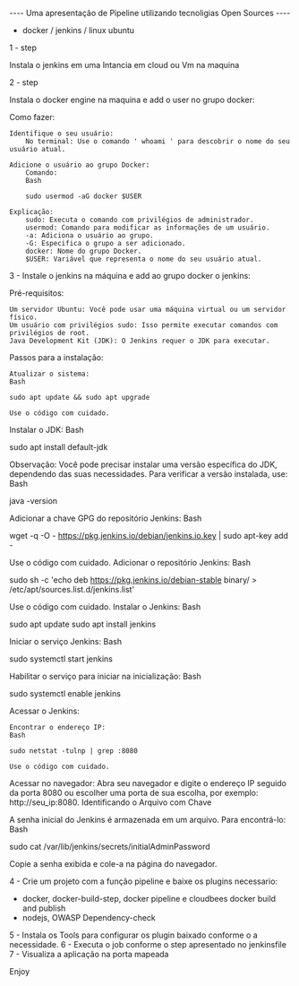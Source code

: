 ---- Uma apresentação de Pipeline utilizando tecnoligias Open Sources ----

- docker / jenkins / linux ubuntu

1 - step

Instala o jenkins em uma Intancia em cloud ou Vm na maquina

2 - step 

Instala o docker engine na maquina e add o user no grupo docker:

Como fazer:

    Identifique o seu usuário:
        No terminal: Use o comando ' whoami ' para descobrir o nome do seu usuário atual.

    Adicione o usuário ao grupo Docker:
        Comando:
        Bash

        sudo usermod -aG docker $USER

    Explicação:
        sudo: Executa o comando com privilégios de administrador.
        usermod: Comando para modificar as informações de um usuário.
        -a: Adiciona o usuário ao grupo.
        -G: Especifica o grupo a ser adicionado.
        docker: Nome do grupo Docker.
        $USER: Variável que representa o nome do seu usuário atual.

3 - Instale o jenkins na máquina e add ao grupo docker o jenkins:

Pré-requisitos:

    Um servidor Ubuntu: Você pode usar uma máquina virtual ou um servidor físico.
    Um usuário com privilégios sudo: Isso permite executar comandos com privilégios de root.
    Java Development Kit (JDK): O Jenkins requer o JDK para executar.

Passos para a instalação:

    Atualizar o sistema:
    Bash

    sudo apt update && sudo apt upgrade

    Use o código com cuidado.

Instalar o JDK:
Bash

sudo apt install default-jdk

Observação: Você pode precisar instalar uma versão específica do JDK, dependendo das suas necessidades. Para verificar a versão instalada, use:
Bash

java -version

Adicionar a chave GPG do repositório Jenkins:
Bash

wget -q -O - https://pkg.jenkins.io/debian/jenkins.io.key | sudo apt-key add -

Use o código com cuidado.
Adicionar o repositório Jenkins:
Bash

sudo sh -c 'echo deb https://pkg.jenkins.io/debian-stable binary/ > /etc/apt/sources.list.d/jenkins.list'

Use o código com cuidado.
Instalar o Jenkins:
Bash

sudo apt update
sudo apt install jenkins

Iniciar o serviço Jenkins:
Bash

sudo systemctl start jenkins

Habilitar o serviço para iniciar na inicialização:
Bash

sudo systemctl enable jenkins

Acessar o Jenkins:

    Encontrar o endereço IP:
    Bash

    sudo netstat -tulnp | grep :8080

    Use o código com cuidado.

Acessar no navegador: Abra seu navegador e digite o endereço IP seguido da porta 8080 ou escolher uma porta de sua escolha, por exemplo: http://seu_ip:8080.
Identificando o Arquivo com Chave

A senha inicial do Jenkins é armazenada em um arquivo. Para encontrá-lo:
Bash

sudo cat /var/lib/jenkins/secrets/initialAdminPassword


Copie a senha exibida e cole-a na página do navegador.

4 - Crie um projeto com a função pipeline e baixe os plugins necessario:
- docker, docker-build-step, docker pipeline e cloudbees docker build and publish
- nodejs, OWASP Dependency-check

5 - Instala os Tools para configurar os plugin baixado conforme o a necessidade.
6 - Executa o job conforme o step apresentado no jenkinsfile
7 - Visualiza a aplicação na porta mapeada

Enjoy
